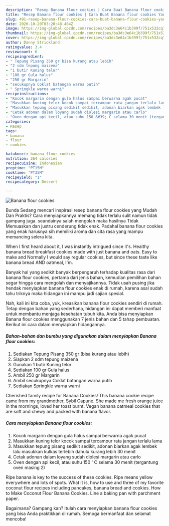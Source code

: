 ```yaml
---
description: "Resep Banana flour cookies | Cara Buat Banana flour cookies Yang Sedap"
title: "Resep Banana flour cookies | Cara Buat Banana flour cookies Yang Sedap"
slug: 491-resep-banana-flour-cookies-cara-buat-banana-flour-cookies-yang-sedap
date: 2020-10-20T03:20:48.464Z
image: https://img-global.cpcdn.com/recipes/ba3dc3e64c1b399f/751x532cq70/banana-flour-cookies-foto-resep-utama.jpg
thumbnail: https://img-global.cpcdn.com/recipes/ba3dc3e64c1b399f/751x532cq70/banana-flour-cookies-foto-resep-utama.jpg
cover: https://img-global.cpcdn.com/recipes/ba3dc3e64c1b399f/751x532cq70/banana-flour-cookies-foto-resep-utama.jpg
author: Danny Strickland
ratingvalue: 3.4
reviewcount: 6
recipeingredient:
- " Tepung Pisang 350 gr bisa kurang atau lebih"
- "2 sdm tepung maizena"
- "1 butir Kuning telor"
- "100 gr Gula halus"
- "250 gr Margarin"
- "secukupnya Coklat batangan warna putih"
- " Springkle warna warni"
recipeinstructions:
- "Kocok margarin dengan gula halus sampai berwarna agak pucat"
- "Masukkan kuning telor kocok sampai tercampur rata jangan terlalu lama"
- "Masukkan tepung pisang sedikit sedikit, adonan biarkan agak lembek lalu masukkan kulkas terlebih dahulu kurang lebih 30 menit"
- "Cetak adonan dalam loyang sudah diolesi margarin atau carlo"
- "Oven dengan api kecil, atau suhu 150 &#39; C selama 30 menit (tergantung oven masing 2)"
categories:
- Resep
tags:
- banana
- flour
- cookies

katakunci: banana flour cookies 
nutrition: 264 calories
recipecuisine: Indonesian
preptime: "PT15M"
cooktime: "PT35M"
recipeyield: "1"
recipecategory: Dessert

---
```



![Banana flour cookies](https://img-global.cpcdn.com/recipes/ba3dc3e64c1b399f/751x532cq70/banana-flour-cookies-foto-resep-utama.jpg)

Bunda Sedang mencari inspirasi resep banana flour cookies yang Mudah Dan Praktis? Cara menyiapkannya memang tidak terlalu sulit namun tidak gampang juga. seandainya salah mengolah maka hasilnya Tidak Memuaskan dan justru cenderung tidak enak. Padahal banana flour cookies yang enak harusnya sih memiliki aroma dan cita rasa yang mampu memancing selera kita.

When I first heard about it, I was instantly intrigued since it&#39;s. Healthy banana bread breakfast cookies made with just banana and oats. Easy to make and Normally I would say regular cookies, but since these taste like banana bread AND oatmeal, I&#39;m.

Banyak hal yang sedikit banyak berpengaruh terhadap kualitas rasa dari banana flour cookies, pertama dari jenis bahan, kemudian pemilihan bahan segar hingga cara mengolah dan menyajikannya. Tidak usah pusing jika hendak menyiapkan banana flour cookies enak di rumah, karena asal sudah tahu triknya maka hidangan ini mampu jadi sajian spesial.


Nah, kali ini kita coba, yuk, kreasikan banana flour cookies sendiri di rumah. Tetap dengan bahan yang sederhana, hidangan ini dapat memberi manfaat untuk membantu menjaga kesehatan tubuh kita. Anda bisa menyiapkan Banana flour cookies menggunakan 7 jenis bahan dan 5 tahap pembuatan. Berikut ini cara dalam menyiapkan hidangannya.

<!--inarticleads1-->

##### Bahan-bahan dan bumbu yang digunakan dalam menyiapkan Banana flour cookies:

1. Sediakan  Tepung Pisang 350 gr (bisa kurang atau lebih)
1. Siapkan 2 sdm tepung maizena
1. Gunakan 1 butir Kuning telor
1. Sediakan 100 gr Gula halus
1. Ambil 250 gr Margarin
1. Ambil secukupnya Coklat batangan warna putih
1. Sediakan  Springkle warna warni


Cherished family recipe for Banana Cookies! This banana cookie recipe came from my grandmother, Sybil Capune. She made me fresh orange juice in the mornings, loved her toast burnt. Vegan banana oatmeal cookies that are soft and chewy and packed with banana flavor. 

<!--inarticleads2-->

##### Cara menyiapkan Banana flour cookies:

1. Kocok margarin dengan gula halus sampai berwarna agak pucat
1. Masukkan kuning telor kocok sampai tercampur rata jangan terlalu lama
1. Masukkan tepung pisang sedikit sedikit, adonan biarkan agak lembek lalu masukkan kulkas terlebih dahulu kurang lebih 30 menit
1. Cetak adonan dalam loyang sudah diolesi margarin atau carlo
1. Oven dengan api kecil, atau suhu 150 &#39; C selama 30 menit (tergantung oven masing 2)


Ripe banana is key to the success of these cookies. Ripe means yellow everywhere and lots of spots. What it is, how to use and three of my favorite coconut flour recipes including pancakes, banana bread and cookies. How to Make Coconut Flour Banana Cookies. Line a baking pan with parchment paper. 

Bagaimana? Gampang kan? Itulah cara menyiapkan banana flour cookies yang bisa Anda praktikkan di rumah. Semoga bermanfaat dan selamat mencoba!
